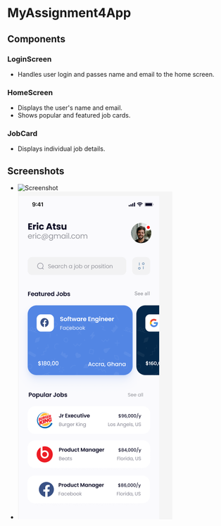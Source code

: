# MyAssignment4App

## Components

### LoginScreen
- Handles user login and passes name and email to the home screen.

### HomeScreen
- Displays the user's name and email.
- Shows popular and featured job cards.

### JobCard
- Displays individual job details.

## Screenshots

- ![Screenshot](https://github.com/makavelilife/rn-assignment4-11117229/blob/main/ElorahApp/assets/Screenshot1.png)
- ![Screenshot](https://github.com/makavelilife/rn-assignment4-11117229/blob/main/ElorahApp/assets/Screenshot2.png)

